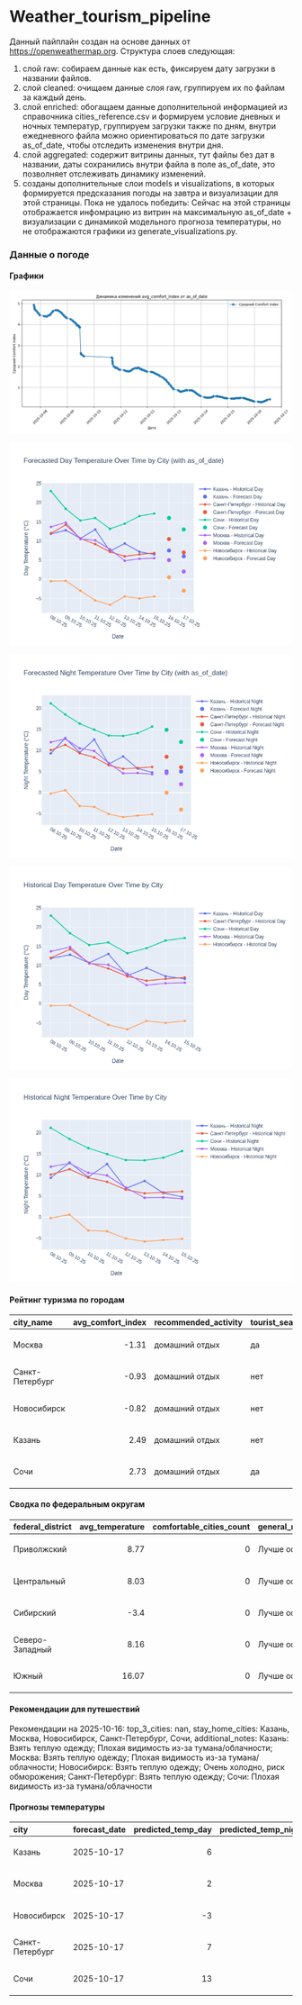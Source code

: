 # Weather_tourism_pipeline
Данный пайплайн создан на основе данных от https://openweathermap.org.
Структура слоев следующая:
  1) слой raw: 
  собираем данные как есть, фиксируем дату загрузки в названии файлов.
  2) слой cleaned:
  очищаем данные слоя raw, группируем их по файлам за каждый день.
  3) слой enriched:
  обогащаем данные дополнительной информацией из справочника cities_reference.csv и формируем условие дневных и ночных температур,
  группируем загрузки также по дням, внутри ежедневного файла можно ориентироваться по дате загрузки as_of_date, чтобы отследить изменения внутри дня.
  4) слой aggregated:
   содержит витрины данных, тут файлы без дат в названии, даты сохранились внутри файла в поле as_of_date, это позволняет отслеживать динамику изменений.
  6) созданы дополнительные слои models и visualizations, в которых формируется предсказания погоды на завтра и визуализации для этой страницы.
  Пока не удалось победить: Сейчас на этой страницы отображается инфомрацию из витрин на максимальную as_of_date + визуализации с динамикой модельного прогноза температуры, 
  но не отображаются графики из generate_visualizations.py.
<!-- WEATHER DATA START -->
### Данные о погоде

#### Графики
![Comfort Index Trend](data/visualizations/comfort_index_trend.png)

![Forecasted Day Temperature](data/visualizations/forecasted_day_temperature.png)

![Forecasted Night Temperature](data/visualizations/forecasted_night_temperature.png)

![Historical Day Temperature](data/visualizations/historical_day_temperature.png)

![Historical Night Temperature](data/visualizations/historical_night_temperature.png)

#### Рейтинг туризма по городам
| city_name       |   avg_comfort_index | recommended_activity   | tourist_season_match   | tourism_season   | tour_recommendation       | as_of_date          |
|:----------------|--------------------:|:-----------------------|:-----------------------|:-----------------|:--------------------------|:--------------------|
| Москва          |               -1.31 | домашний отдых         | да                     | Круглогодично    | домашний отдых в сезон    | 2025-10-16 13:43:00 |
| Санкт-Петербург |               -0.93 | домашний отдых         | нет                    | Май-Сентябрь     | домашний отдых вне сезона | 2025-10-16 13:43:00 |
| Новосибирск     |               -0.82 | домашний отдых         | нет                    | Июнь-Август      | домашний отдых вне сезона | 2025-10-16 13:43:00 |
| Казань          |                2.49 | домашний отдых         | нет                    | Май-Сентябрь     | домашний отдых вне сезона | 2025-10-16 13:43:00 |
| Сочи            |                2.73 | домашний отдых         | да                     | Май-Октябрь      | домашний отдых в сезон    | 2025-10-16 13:43:00 |

#### Сводка по федеральным округам
| federal_district   |   avg_temperature |   comfortable_cities_count | general_recommendation   | as_of_date          |
|:-------------------|------------------:|---------------------------:|:-------------------------|:--------------------|
| Приволжский        |              8.77 |                          0 | Лучше остаться дома      | 2025-10-16 13:43:00 |
| Центральный        |              8.03 |                          0 | Лучше остаться дома      | 2025-10-16 13:43:00 |
| Сибирский          |             -3.4  |                          0 | Лучше остаться дома      | 2025-10-16 13:43:00 |
| Северо-Западный    |              8.16 |                          0 | Лучше остаться дома      | 2025-10-16 13:43:00 |
| Южный              |             16.07 |                          0 | Лучше остаться дома      | 2025-10-16 13:43:00 |

#### Рекомендации для путешествий
Рекомендации на 2025-10-16: top_3_cities: nan, stay_home_cities: Казань, Москва, Новосибирск, Санкт-Петербург, Сочи, additional_notes: Казань: Взять теплую одежду; Плохая видимость из-за тумана/облачности; Москва: Взять теплую одежду; Плохая видимость из-за тумана/облачности; Новосибирск: Взять теплую одежду; Очень холодно, риск обморожения; Санкт-Петербург: Взять теплую одежду; Сочи: Плохая видимость из-за тумана/облачности

#### Прогнозы температуры
| city            | forecast_date   |   predicted_temp_day |   predicted_temp_night | model_type       | as_of_date          |
|:----------------|:----------------|---------------------:|-----------------------:|:-----------------|:--------------------|
| Казань          | 2025-10-17      |                    6 |                      5 | LinearRegression | 2025-10-16 13:43:38 |
| Москва          | 2025-10-17      |                    2 |                      2 | LinearRegression | 2025-10-16 13:43:38 |
| Новосибирск     | 2025-10-17      |                   -3 |                     -4 | LinearRegression | 2025-10-16 13:43:38 |
| Санкт-Петербург | 2025-10-17      |                    7 |                      6 | LinearRegression | 2025-10-16 13:43:38 |
| Сочи            | 2025-10-17      |                   13 |                     12 | LinearRegression | 2025-10-16 13:43:38 |


<!-- WEATHER DATA END -->
